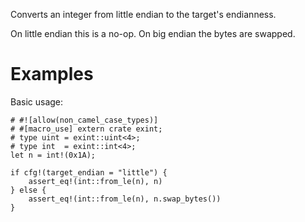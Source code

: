 Converts an integer from little endian to the target's endianness.

On little endian this is a no-op. On big endian the bytes are swapped.

# Examples

Basic usage:

```
# #![allow(non_camel_case_types)]
# #[macro_use] extern crate exint;
# type uint = exint::uint<4>;
# type int  = exint::int<4>;
let n = int!(0x1A);

if cfg!(target_endian = "little") {
    assert_eq!(int::from_le(n), n)
} else {
    assert_eq!(int::from_le(n), n.swap_bytes())
}
```
